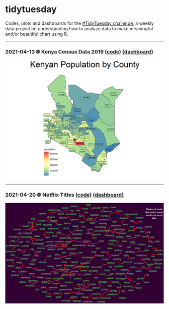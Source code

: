 # tidytuesday
Codes, plots and dashboards for the [#TidyTuesday challenge](https://github.com/rfordatascience/tidytuesday), a weekly data project on understanding how to analyze data to make meaningful and/or beautiful chart using R.

---
### 2021-04-13 🌐 Kenya Census Data 2019 [(code)](https://github.com/AntonyRono/tidytuesday/blob/main/2021-04-13_Kenya_Census_Data/2021_04_13_tidy_tuesday.Rmd) [(dashboard)](https://antonyrono.github.io/tidytuesday/2021_04_13_tidy_tuesday_dashboard.html)

![./plots/kenya_census.png](https://github.com/AntonyRono/tidytuesday/blob/main/plots/kenya_census.png)

---
### 2021-04-20 🌐 Netflix Titles [(code)](https://github.com/AntonyRono/tidytuesday/blob/main/2021-04-20_netflix_titles/2021_04_20_tidy_tuesday.Rmd) [(dashboard)](https://antonyrono.github.io/tidytuesday/2021_04_20_tidy_tuesday_dashboard.html)

![./plots/kenya_census.png](https://github.com/AntonyRono/tidytuesday/blob/main/plots/netflix_titles.png)